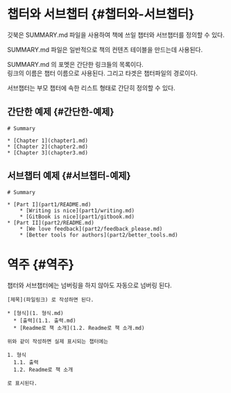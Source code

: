 # 챕터와 서브챕터 {#챕터와-서브챕터}

깃북은 SUMMARY.md 파일을 사용하여 책에 쓰일 챕터와 서브챕터를 정의할 수 있다.

SUMMARY.md 파일은 일반적으로 책의 컨텐츠 테이블을 만드는데 사용된다.

SUMMARY.md 의 포멧은 간단한 링크들의 목록이다.  
링크의 이름은 챕터 이름으로 사용된다. 그리고 타겟은 챕터파일의 경로이다.

서브챕터는 부모 챕터에 속한 리스트 형태로 간단히 정의할 수 있다.

## 간단한 예제 {#간단한-예제}

```
# Summary

* [Chapter 1](chapter1.md)
* [Chapter 2](chapter2.md)
* [Chapter 3](chapter3.md)

```

## 서브챕터 예제 {#서브챕터-예제}

```
# Summary

* [Part I](part1/README.md)
    * [Writing is nice](part1/writing.md)
    * [GitBook is nice](part1/gitbook.md)
* [Part II](part2/README.md)
    * [We love feedback](part2/feedback_please.md)
    * [Better tools for authors](part2/better_tools.md)

```

# 역주 {#역주}

챕터와 서브챕터에는 넘버링을 하지 않아도 자동으로 넘버링 된다.

```
[제목](파일링크) 로 작성하면 된다.

* [형식](1. 형식.md)
  * [출력](1.1. 출력.md)
  * [Readme로 책 소개](1.2. Readme로 책 소개.md)

위와 같이 작성하면 실제 표시되는 챕터에는

1. 형식
  1.1. 출력
  1.2. Readme로 책 소개

로 표시된다.
```



